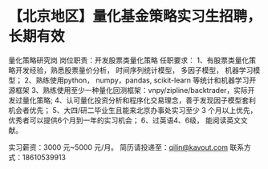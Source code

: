 # 【北京地区】量化基金策略实习生招聘，长期有效

量化策略研究岗
岗位职责：开发股票类量化策略
任职要求：
1、有股票类量化策略开发经验，熟悉股票量价分析， 时间序列统计模型， 多因子模型， 机器学习模型；
2、熟练使用python， numpy，pandas, scikit-learn 等统计和机器学习开源框架
3、熟练使用至少一种量化回测框架：vnpy/zipline/backtrader，实际开发过量化策略;
4、认可量化投资分析和程序化交易理念，善于发现因子模型套利机会者优先；
5、大四/研二毕业生且能来北京办事处实习至少 3 个月以上优先，优秀者可以提供6个月到一年的实习机会；
6、过英语4、6级， 能阅读英文文献。

实习薪资：3000 元~5000 元/月。
简历请投递至：qilin@kavout.com
联系方式：18610539913